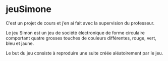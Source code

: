 # jeuSimone

C’est un projet de cours et j’en ai fait avec la supervision du professeur.

Le jeu Simon est un jeu de société électronique de forme circulaire comportant quatre grosses touches de couleurs différentes, rouge, vert, bleu et jaune.

Le but du jeu consiste à reproduire une suite créée aléatoirement par le jeu.
